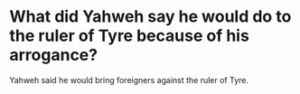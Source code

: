 # What did Yahweh say he would do to the ruler of Tyre because of his arrogance?

Yahweh said he would bring foreigners against the ruler of Tyre.
